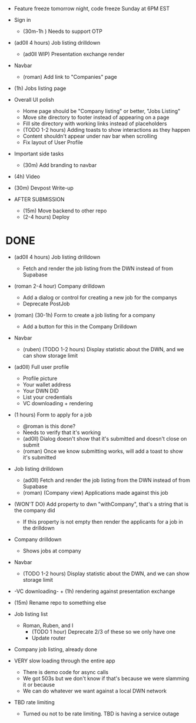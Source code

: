 * Feature freeze tomorrow night, code freeze Sunday at 6PM EST
* Sign in
    * (30m-1h ) Needs to support OTP
* (ad0ll 4 hours) Job listing drilldown
    * (ad0ll WIP) Presentation exchange render
* Navbar
    * (roman) Add link to "Companies" page
* (1h) Jobs listing page
* Overall UI polish
   
   * Home page should be "Company listing" or better, "Jobs Listing"
   * Move site directory to footer instead of appearing on a page
   * Fill site directory with working links instead of placeholders
   * (TODO 1-2 hours) Adding toasts to show interactions as they happen
   * Content shouldn't appear under nav bar when scrolling
   * Fix layout of User Profile
* Important side tasks
    * (30m) Add branding to navbar
* (4h) Video
* (30m) Devpost Write-up
* AFTER SUBMISSION
    * (15m) Move backend to other repo
    * (2-4 hours) Deploy

# DONE

* (ad0ll 4 hours) Job listing drilldown
    * Fetch and render the job listing from the DWN instead of from Supabase

* (roman 2-4 hour) Company drilldown
    * Add a dialog or control for creating a new job for the companys
    * Deprecate PostJob

* (roman) (30-1h) Form to create a job listing for a company
    * Add a button for this in the Company Drilldown

* Navbar
    * (ruben) (TODO 1-2 hours) Display statistic about the DWN, and we can show storage limit

* (ad0ll) Full user profile
    * Profile picture
    * Your wallet address
    * Your DWN DID
    * List your credentials
    * VC downloading + rendering

* (1 hours) Form to apply for a job
    * @roman is this done?
    * Needs to verify that it's working
    * (ad0ll) Dialog doesn't show that it's submitted and doesn't close on submit
    * (roman) Once we know submitting works, will add a toast to show it's submitted

* Job listing drilldown
    * (ad0ll) Fetch and render the job listing from the DWN instead of from Supabase
    * (roman) (Company view) Applications made against this job

* (WON'T DO) Add property to dwn "withCompany", that's a string that is the company did
    * If this property is not empty then render the applicants for a job in the drilldown

* Company drilldown
    * Shows jobs at company
* Navbar
    * (TODO 1-2 hours) Display statistic about the DWN, and we can show storage limit
* -VC downloading- + (1h) rendering against presentation exchange
* (15m) Rename repo to something else
* Job listing list
    * Roman, Ruben, and I
        * (TODO 1 hour) Deprecate 2/3 of these so we only have one
        * Update router
* Company job listing, already done
* VERY slow loading through the entire app
    * There is demo code for async calls
    * We got 503s but we don't know if that's because we were slamming it or because
    * We can do whatever we want against a local DWN network
* TBD rate limiting
    * Turned ou not to be rate limiting. TBD is having a service outage
